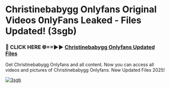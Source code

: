 # Christinebabygg Onlyfans Original Videos 0nlyFans Leaked - Files Updated! (3sgb)

<h3>🔴 CLICK HERE 🌐==►► <a href="https://tinyurl.com/ehrbuxhb" rel="nofollow">Christinebabygg Onlyfans Updated Files</a></h3>

Get Christinebabygg Onlyfans and all content. Now you can access all videos and pictures of Christinebabygg Onlyfans. New Updated Files 2025!

[![3sgb](https://i.imgur.com/lVYEuWS.gif)](https://tinyurl.com/ehrbuxhb)
